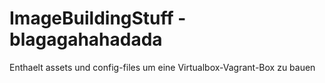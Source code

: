# ImageBuildingStuff - blagagahahadada
Enthaelt assets und config-files um eine Virtualbox-Vagrant-Box zu bauen

